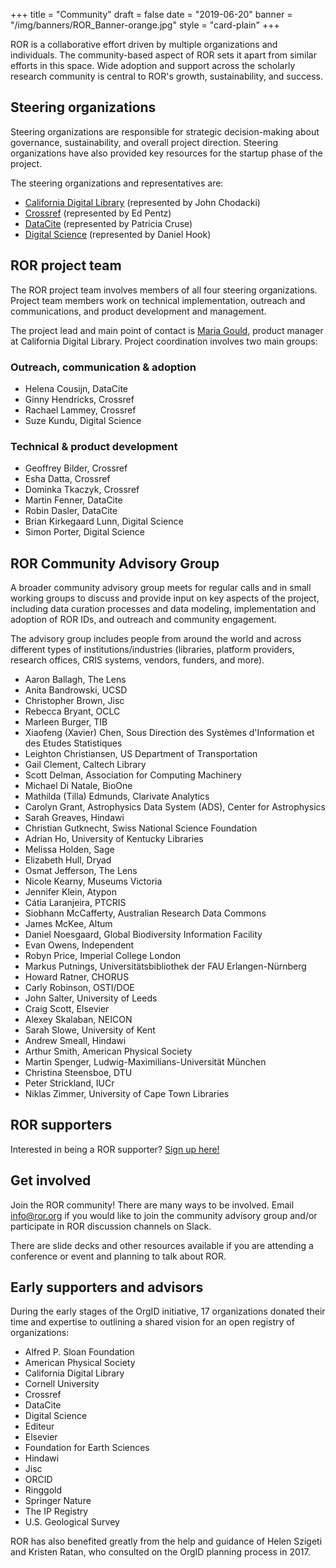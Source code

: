 +++
title = "Community"
draft = false
date = "2019-06-20"
banner = "/img/banners/ROR_Banner-orange.jpg"
style = "card-plain"
+++

ROR is a collaborative effort driven by multiple organizations and individuals. The community-based aspect of ROR sets it apart from similar efforts in this space. Wide adoption and support across the scholarly research community is central to ROR's growth, sustainability, and success.

## Steering organizations

Steering organizations are responsible for strategic decision-making about governance, sustainability, and overall project direction. Steering organizations have also provided key resources for the startup phase of the project.

The steering organizations and representatives are:

-   [California Digital Library](https://www.cdlib.org) (represented by John Chodacki)
-   [Crossref](https://www.crossref.org) (represented by Ed Pentz)
-   [DataCite](https://www.datacite.org) (represented by Patricia Cruse)
-   [Digital Science](https://wwww.digital-science.com) (represented by Daniel Hook)

## ROR project team

The ROR project team involves members of all four steering organizations. Project team members work on technical implementation, outreach and communications, and product development and management.

The project lead and main point of contact is [Maria Gould](mailto:info@ror.org), product manager at California Digital Library. Project coordination involves two main groups:

### Outreach, communication & adoption

-   Helena Cousijn, DataCite
-   Ginny Hendricks, Crossref
-   Rachael Lammey, Crossref   
-   Suze Kundu, Digital Science

### Technical & product development

-   Geoffrey Bilder, Crossref
-   Esha Datta, Crossref
-   Dominka Tkaczyk, Crossref
-   Martin Fenner, DataCite
-   Robin Dasler, DataCite
-   Brian Kirkegaard Lunn, Digital Science
-   Simon Porter, Digital Science

## ROR Community Advisory Group

A broader community advisory group meets for regular calls and in small working groups to discuss and provide input on key aspects of the project, including data curation processes and data modeling, implementation and adoption of ROR IDs, and outreach and community engagement.

The advisory group includes people from around the world and across different types of institutions/industries (libraries, platform providers, research offices, CRIS systems, vendors, funders, and more).

-   Aaron Ballagh,	The Lens
-   Anita Bandrowski,	UCSD
-   Christopher Brown,	Jisc
-   Rebecca Bryant,	OCLC
-   Marleen Burger,	TIB
-   Xiaofeng (Xavier) Chen,	Sous Direction des Systèmes d'Information et des Etudes Statistiques
-   Leighton Christiansen,	US Department of Transportation
-   Gail Clement,	Caltech Library
-   Scott Delman,	Association for Computing Machinery
-   Michael Di Natale,	BioOne
-   Mathilda (Tilla) Edmunds,	Clarivate Analytics
-   Carolyn Grant,	Astrophysics Data System (ADS), Center for Astrophysics
-   Sarah Greaves,	Hindawi
-   Christian Gutknecht,	Swiss National Science Foundation
-   Adrian Ho,	University of Kentucky Libraries
-   Melissa Holden,	Sage
-   Elizabeth Hull,	Dryad
-   Osmat Jefferson,	The Lens
-   Nicole Kearny,	Museums Victoria
-   Jennifer Klein,	Atypon
-   Cátia Laranjeira,	PTCRIS
-   Siobhann McCafferty,	Australian Research Data Commons
-   James McKee,	Altum
-   Daniel Noesgaard,	Global Biodiversity Information Facility
-   Evan Owens,	Independent
-   Robyn Price,	Imperial College London
-   Markus Putnings,	Universitätsbibliothek der FAU Erlangen-Nürnberg
-   Howard Ratner,	CHORUS
-   Carly Robinson,	OSTI/DOE
-   John Salter,	University of Leeds
-   Craig Scott,	Elsevier
-   Alexey Skalaban,	NEICON
-   Sarah  Slowe,	University of Kent
-   Andrew Smeall,	Hindawi
-   Arthur Smith,	American Physical Society
-   Martin Spenger,	Ludwig-Maximilians-Universität München
-   Christina Steensboe,	DTU
-   Peter Strickland,	IUCr
-   Niklas Zimmer,	University of Cape Town Libraries

## ROR supporters

Interested in being a ROR supporter? [Sign up here!](https://tinyurl.com/ror-supporters)

## Get involved

Join the ROR community! There are many ways to be involved. Email <info@ror.org> if you would like to join the community advisory group and/or participate in ROR discussion channels on Slack.

There are slide decks and other resources available if you are attending a conference or event and planning to talk about ROR.

## Early supporters and advisors

During the early stages of the OrgID initiative, 17 organizations donated their time and expertise to outlining a shared vision for an open registry of organizations:

-   Alfred P. Sloan Foundation
-   American Physical Society
-   California Digital Library
-   Cornell University
-   Crossref
-   DataCite
-   Digital Science
-   Editeur
-   Elsevier
-   Foundation for Earth Sciences
-   Hindawi
-   Jisc
-   ORCID
-   Ringgold
-   Springer Nature
-   The IP Registry
-   U.S. Geological Survey

ROR has also benefited greatly from the help and guidance of Helen Szigeti and Kristen Ratan, who consulted on the OrgID planning process in 2017.
